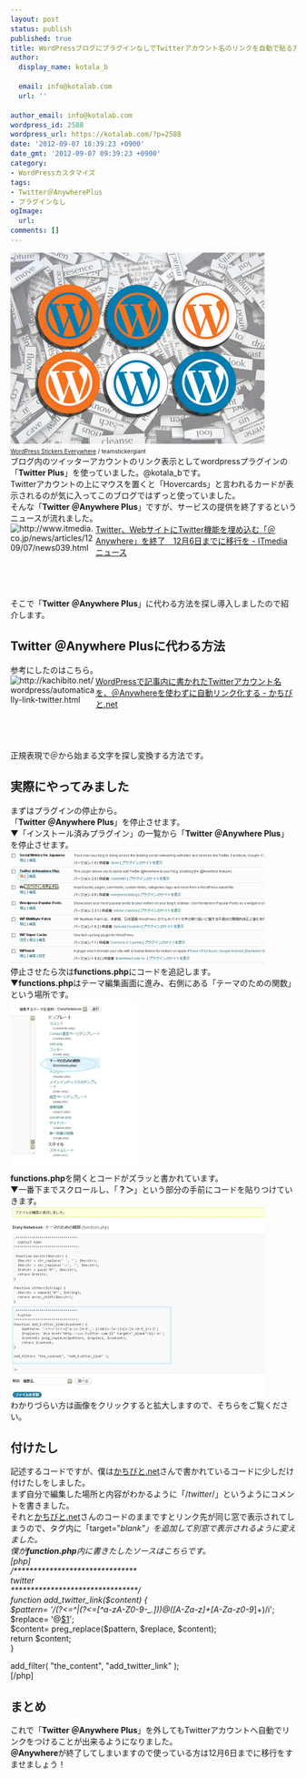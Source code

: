 ```yaml
---
layout: post
status: publish
published: true
title: WordPressブログにプラグインなしでTwitterアカウント名のリンクを自動で貼る方法
author:
  display_name: kotala_b

  email: info@kotalab.com
  url: ''

author_email: info@kotalab.com
wordpress_id: 2588
wordpress_url: https://kotalab.com/?p=2588
date: '2012-09-07 18:39:23 +0900'
date_gmt: '2012-09-07 09:39:23 +0900'
category:
- WordPressカスタマイズ
tags:
- Twitter＠AnywherePlus
- プラグインなし
ogImage:
  url:
comments: []
---
```

<p><a href="/wp-content/uploads/link_120708.jpg" target="_blank"><img src="/wp-content/uploads/link_120708.jpg" alt="" title="link_120708" width="448" height="336" class="alignnone size-full wp-image-1330" /></a><br />
<span style="font-size:10px;"><a href="https://www.flickr.com/photos/stickergiant/3769771267/" target="_blank">WordPress Stickers Everywhere</a> / teamstickergiant</span><br />
ブログ内のツイッターアカウントのリンク表示としてwordpressプラグインの「<strong>Twitter  Plus</strong>」を使っていました。@kotala_bです。<br />
Twitterアカウントの上にマウスを置くと「Hovercards」と言われるカードが表示されるのが気に入ってこのブログではずっと使っていました。<br />
そんな「<strong>Twitter ＠Anywhere Plus</strong>」ですが、サービスの提供を終了するというニュースが流れました。<br />
<a href="http://www.itmedia.co.jp/news/articles/1209/07/news039.html" target="_blank"><img src="https://capture.heartrails.com/150x130?http://www.itmedia.co.jp/news/articles/1209/07/news039.html" alt="http://www.itmedia.co.jp/news/articles/1209/07/news039.html" width="150" height="130" align="left" /></a><a href="http://www.itmedia.co.jp/news/articles/1209/07/news039.html" target="_blank">Twitter、WebサイトにTwitter機能を埋め込む「＠Anywhere」を終了　12月6日までに移行を - ITmedia ニュース</a><br style="clear:both;" />そこで「<strong>Twitter ＠Anywhere Plus</strong>」に代わる方法を探し導入しましたので紹介します。<br />
</p>
<!--more-->
<h2>Twitter ＠Anywhere Plusに代わる方法</h2>
<p>参考にしたのはこちら。<br />
<a href="http://kachibito.net/wordpress/automatically-link-twitter.html" target="_blank"><img src="https://capture.heartrails.com/150x130?http://kachibito.net/wordpress/automatically-link-twitter.html" alt="http://kachibito.net/wordpress/automatically-link-twitter.html" width="150" height="130" align="left" /></a><a href="http://kachibito.net/wordpress/automatically-link-twitter.html" target="_blank">WordPressで記事内に書かれたTwitterアカウント名を、＠Anywhereを使わずに自動リンク化する - かちびと.net</a><br style="clear:both;" />正規表現で＠から始まる文字を探し変換する方法です。</p>
<h2>実際にやってみました</h2>
<p>まずはプラグインの停止から。<br />
「<strong>Twitter ＠Anywhere Plus</strong>」を停止させます。<br />
▼「インストール済みプラグイン」の一覧から「<strong>Twitter ＠Anywhere Plus</strong>」を停止させます。<br />
<a href="/wp-content/uploads/twitterLink_120905_02.jpg" target="_blank"><img src="/wp-content/uploads/twitterLink_120905_02.jpg" alt="" title="twitterLink_120905_02" width="448" height="200" class="alignnone size-full wp-image-2591" /></a><br />
停止させたら次は<strong>functions.php</strong>にコードを追記します。<br />
▼<strong>functions.php</strong>はテーマ編集画面に進み、右側にある「テーマのための関数」という場所です。<br />
<a href="/wp-content/uploads/twitterLink_120905_03.jpg" target="_blank"><img src="/wp-content/uploads/twitterLink_120905_03.jpg" alt="" title="twitterLink_120905_03" width="224" height="300" class="alignnone size-full wp-image-2589" /></a><br />
<strong>functions.php</strong>を開くとコードがズラッと書かれています。<br />
▼一番下までスクロールし、「<strong>？＞</strong>」という部分の手前にコードを貼りつけていきます。<br />
<a href="/wp-content/uploads/twitterLink_120905_01.jpg" target="_blank"><img src="/wp-content/uploads/twitterLink_120905_01.jpg" alt="" title="twitterLink_120905_01" width="448" height="336" class="alignnone size-full wp-image-2590" /></a><br />
わかりづらい方は画像をクリックすると拡大しますので、そちらをご覧ください。</p>
<h2>付けたし</h2>
<p>記述するコードですが、僕は<a href="http://kachibito.net/wordpress/automatically-link-twitter.html" target="_blank">かちびと.net</a>さんで書かれているコードに少しだけ付けたしをしました。<br />
まず自分で編集した場所と内容がわかるように「/<em>twitter</em>/」というようにコメントを書きました。<br />
それと<a href="http://kachibito.net/wordpress/automatically-link-twitter.html" target="_blank">かちびと.net</a>さんのコードのままですとリンク先が同じ窓で表示されてしまうので、タグ内に「target="<em>blank"」を追加して別窓で表示されるように変えました。<br />
僕が<strong>function.php</strong>内に書きたしたソースはこちらです。<br />
[php]<br />
/*******************************<br />
  twitter<br />
********************************/<br />
function add_twitter_link($content) {<br />
    $pattern= '/(?<=^|(?<=[^a-zA-Z0-9-_&#46;]))@([A-Za-z]+[A-Za-z0-9</em>]+)/i';<br />
    $replace= '@<a href="https://www.twitter.com/$1" target="_blank">$1</a>';<br />
    $content= preg_replace($pattern, $replace, $content);<br />
    return $content;<br />
}</p>
<p>add_filter( "the_content", "add_twitter_link" );<br />
[/php]</p>
<h2>まとめ</h2>
<p>これで「<strong>Twitter ＠Anywhere Plus</strong>」を外してもTwitterアカウントへ自動でリンクをつけることが出来るようになりました。<br />
<strong>＠Anywhere</strong>が終了してしまいますので使っている方は12月6日までに移行をすませましょう！</p>
